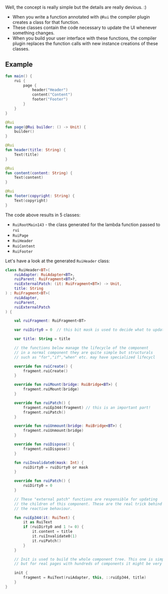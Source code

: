 Well, the concept is really simple but the details are really devious. :)

* When you write a function annotated with `@Rui` the compiler plugin creates a class for that function.
* These classes contain the code necessary to update the UI whenever something changes.
* When you build your user interface with these functions, the compiler plugin replaces the function calls with new
  instance creations of these classes.

## Example

```kotlin
fun main() {
    rui {
        page {
            header("Header")
            content("Content")
            footer("Footer")
        }
    }
}

@Rui
fun page(@Rui builder: () -> Unit) {
    builder()
}

@Rui
fun header(title: String) {
    Text(title)
}

@Rui
fun content(content: String) {
    Text(content)
}

@Rui
fun footer(copyright: String) {
    Text(copyright)
}
```

The code above results in 5 classes:

- `RuiRootMain143` - the class generated for the lambda function passed to `rui`
- `RuiPage`
- `RuiHeader`
- `RuiContent`
- `RuiFooter`

Let's have a look at the generated `RuiHeader` class:

```kotlin
class RuiHeader<BT>(
    ruiAdapter: RuiAdapter<BT>,
    ruiParent: RuiFragment<BT>?,
    ruiExternalPatch: (it: RuiFragment<BT>) -> Unit,
    title: String
) : RuiFragment<BT>(
    ruiAdapter,
    ruiParent,
    ruiExternalPatch
) {

    val ruiFragment: RuiFragment<BT>

    var ruiDirty0 = 0  // this bit mask is used to decide what to update

    var title: String = title

    // the functions below manage the lifecycle of the component
    // in a normal component they are quite simple but structurals
    // such as "for","if","when" etc. may have specialized lifecycl

    override fun ruiCreate() {
        fragment.ruiCreate()
    }

    override fun ruiMount(bridge: RuiBridge<BT>) {
        fragment.ruiMount(bridge)
    }

    override fun ruiPatch() {
        fragment.ruiEp344(fragment) // this is an important part!
        fragment.ruiPatch()
    }

    override fun ruiUnmount(bridge: RuiBridge<BT>) {
        fragment.ruiUnmount(bridge)
    }

    override fun ruiDispose() {
        fragment.ruiDispose()
    }

    fun ruiInvalidate0(mask: Int) {
        ruiDirty0 = ruiDirty0 or mask
    }

    override fun ruiPatch() {
        ruiDirty0 = 0
    }

    // These "external patch" functions are responsible for updating
    // the children of this component. These are the real trick behind
    // the reactive behaviour.

    fun ruiEp344(it: RuiText) {
        it as RuiText
        if (ruiDirty0 and 1 != 0) {
            it.content = title
            it.ruiInvalidate0(1)
            it.ruiPatch()
        }
    }

    // Init is used to build the whole component tree. This one is simple
    // but for real pages with hundreds of components it might be very complex.

    init {
        fragment = RuiText(ruiAdapter, this, ::ruiEp344, title)
    }
}
```